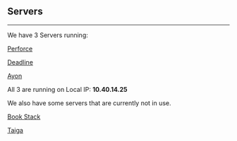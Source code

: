 ## Servers
---

We have 3 Servers running:

[Perforce](https://github.com/Arbint/UIWPerforce)

[Deadline](https://github.com/Arbint/UIWDeadline)

[Ayon](http://10.40.14.25:5000/dashboard/tasks)

All 3 are running on Local IP: **10.40.14.25**

We also have some servers that are currently not in use.

[Book Stack](BookStack.md)

[Taiga](Taiga.md)